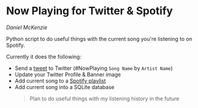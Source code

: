 # Now Playing for Twitter & Spotify
*Daniel McKenzie*

Python script to do useful things with the current song you're listening to on Spotify.

Currently it does the following:

* Send a [tweet](https://twitter.com/mckenziejnow) to Twitter (#NowPlaying `Song Name` by `Artist Name`)
* Update your Twitter Profile & Banner image
* Add current song to a [Spotify playlist](https://open.spotify.com/user/djmshire/playlist/4yxCIRtkaD00xEwDZzp6En)
* Add current song into a SQLite database
  > Plan to do useful things with my listening history in the future
